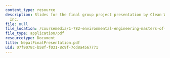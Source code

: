 ```yaml
---
content_type: resource
description: Slides for the final group project presentation by Clean Waters for Nepal,
  Inc.
file: null
file_location: /coursemedia/1-782-environmental-engineering-masters-of-engineering-project-fall-2003-spring-2004/07f9078cb58ff0318c9f7cd8a4567771_NepalFinalPresentation.pdf
file_type: application/pdf
resourcetype: Document
title: NepalFinalPresentation.pdf
uid: 07f9078c-b58f-f031-8c9f-7cd8a4567771
---
```


